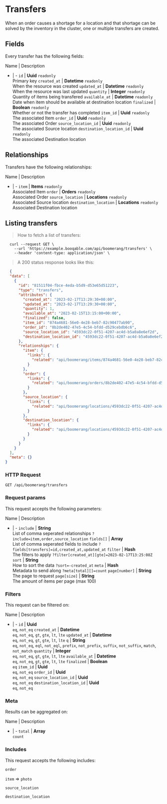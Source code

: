 # Transfers

When an order causes a shortage for a location and that shortage can be solved by the inventory in the cluster, one or multiple transfers are created.

## Fields
Every transfer has the following fields:

Name | Description
- | -
`id` | **Uuid** `readonly`<br>Primary key
`created_at` | **Datetime** `readonly`<br>When the resource was created
`updated_at` | **Datetime** `readonly`<br>When the resource was last updated
`quantity` | **Integer** `readonly`<br>Quantity of items being transfered
`available_at` | **Datetime** `readonly`<br>Date when item should be available at destination location
`finalized` | **Boolean** `readonly`<br>Whether or not the transfer has completed
`item_id` | **Uuid** `readonly`<br>The associated Item
`order_id` | **Uuid** `readonly`<br>The associated Order
`source_location_id` | **Uuid** `readonly`<br>The associated Source location
`destination_location_id` | **Uuid** `readonly`<br>The associated Destination location


## Relationships
Transfers have the following relationships:

Name | Description
- | -
`item` | **Items** `readonly`<br>Associated Item
`order` | **Orders** `readonly`<br>Associated Order
`source_location` | **Locations** `readonly`<br>Associated Source location
`destination_location` | **Locations** `readonly`<br>Associated Destination location


## Listing transfers



> How to fetch a list of transfers:

```shell
  curl --request GET \
    --url 'https://example.booqable.com/api/boomerang/transfers' \
    --header 'content-type: application/json' \
```

> A 200 status response looks like this:

```json
  {
  "data": [
    {
      "id": "81511f04-fbce-4eda-b5d9-d53e65d51223",
      "type": "transfers",
      "attributes": {
        "created_at": "2023-02-17T13:29:30+00:00",
        "updated_at": "2023-02-17T13:29:30+00:00",
        "quantity": 1,
        "available_at": "2023-02-15T13:15:00+00:00",
        "finalized": false,
        "item_id": "874a4681-56e0-4e28-beb7-82c90477ab90",
        "order_id": "8b2de402-47e5-4c54-bfdd-d529cebdb6c6",
        "source_location_id": "4593dc22-0f51-4207-ac4d-b5a0a8e6ef2d",
        "destination_location_id": "4593dc22-0f51-4207-ac4d-b5a0a8e6ef2d"
      },
      "relationships": {
        "item": {
          "links": {
            "related": "api/boomerang/items/874a4681-56e0-4e28-beb7-82c90477ab90"
          }
        },
        "order": {
          "links": {
            "related": "api/boomerang/orders/8b2de402-47e5-4c54-bfdd-d529cebdb6c6"
          }
        },
        "source_location": {
          "links": {
            "related": "api/boomerang/locations/4593dc22-0f51-4207-ac4d-b5a0a8e6ef2d"
          }
        },
        "destination_location": {
          "links": {
            "related": "api/boomerang/locations/4593dc22-0f51-4207-ac4d-b5a0a8e6ef2d"
          }
        }
      }
    }
  ],
  "meta": {}
}
```

### HTTP Request

`GET /api/boomerang/transfers`

### Request params

This request accepts the following parameters:

Name | Description
- | -
`include` | **String** <br>List of comma seperated relationships `?include=item,order,source_location`
`fields[]` | **Array** <br>List of comma seperated fields to include `?fields[transfers]=id,created_at,updated_at`
`filter` | **Hash** <br>The filters to apply `?filter[created_at][gte]=2023-02-17T13:25:08Z`
`sort` | **String** <br>How to sort the data `?sort=-created_at`
`meta` | **Hash** <br>Metadata to send along `?meta[total][]=count`
`page[number]` | **String** <br>The page to request
`page[size]` | **String** <br>The amount of items per page (max 100)


### Filters

This request can be filtered on:

Name | Description
- | -
`id` | **Uuid** <br>`eq`, `not_eq`
`created_at` | **Datetime** <br>`eq`, `not_eq`, `gt`, `gte`, `lt`, `lte`
`updated_at` | **Datetime** <br>`eq`, `not_eq`, `gt`, `gte`, `lt`, `lte`
`q` | **String** <br>`eq`, `not_eq`, `eql`, `not_eql`, `prefix`, `not_prefix`, `suffix`, `not_suffix`, `match`, `not_match`
`quantity` | **Integer** <br>`eq`, `not_eq`, `gt`, `gte`, `lt`, `lte`
`available_at` | **Datetime** <br>`eq`, `not_eq`, `gt`, `gte`, `lt`, `lte`
`finalized` | **Boolean** <br>`eq`
`item_id` | **Uuid** <br>`eq`, `not_eq`
`order_id` | **Uuid** <br>`eq`, `not_eq`
`source_location_id` | **Uuid** <br>`eq`, `not_eq`
`destination_location_id` | **Uuid** <br>`eq`, `not_eq`


### Meta

Results can be aggregated on:

Name | Description
- | -
`total` | **Array** <br>`count`


### Includes

This request accepts the following includes:

`order`


`item` => 
`photo`




`source_location`


`destination_location`





